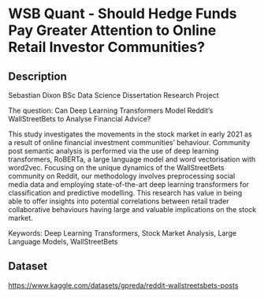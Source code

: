 # WSB Quant - Should Hedge Funds Pay Greater Attention to Online Retail Investor Communities?

## Description
Sebastian Dixon BSc Data Science Dissertation Research Project

The question: Can Deep Learning Transformers Model Reddit’s WallStreetBets to Analyse Financial Advice?

This study investigates the movements in the stock market in early 2021 as a result of online financial
investment communities’ behaviour. Community post semantic analysis is performed via the use of deep
learning transformers, RoBERTa, a large language model and word vectorisation with word2vec. Focusing on
the unique dynamics of the WallStreetBets community on Reddit, our methodology involves preprocessing
social media data and employing state-of-the-art deep learning transformers for classification and predictive
modelling. This research has value in being able to offer insights into potential correlations between retail
trader collaborative behaviours having large and valuable implications on the stock market.

Keywords: Deep Learning Transformers, Stock Market Analysis, Large Language Models, WallStreetBets

## Dataset
https://www.kaggle.com/datasets/gpreda/reddit-wallstreetsbets-posts
